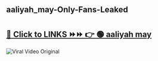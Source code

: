 
 ## aaliyah_may-Only-Fans-Leaked

# <h2><a href="https://clipsfans.com/aaliyah_may&ref=git">🔗 Click to LINKS ⏩⏩ 👉 🟢 aaliyah may </a></h2>

<a href="https://clipsfans.com/aaliyah_may&ref=git" rel="nofollow" data-target="animated-image.originalLink"><img src="https://i.ibb.co.com/xMMVF88/686577567.gif" alt="Viral Video Original" style="max-width: 100%; display: inline-block;" data-target="animated-image.originalImage"></a>

